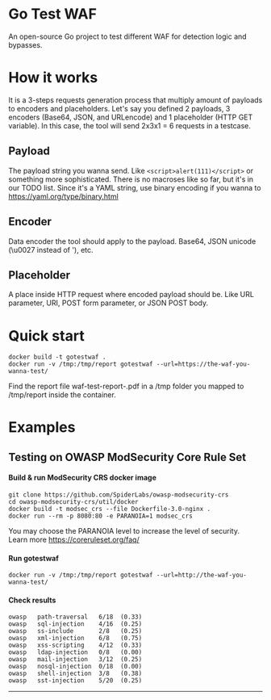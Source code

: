 # Go Test WAF

An open-source Go project to test different WAF for detection logic and bypasses.

# How it works

It is a 3-steps requests generation process that multiply amount of payloads to encoders and placeholders. Let's say you defined 2 payloads, 3 encoders (Base64, JSON, and URLencode) and 1 placeholder (HTTP GET variable). In this case, the tool will send 2x3x1 = 6 requests in a testcase.

## Payload

The payload string you wanna send. Like ```<script>alert(111)</script>``` or something more sophisticated. There is no macroses like so far, but it's in our TODO list. Since it's a YAML string, use binary encoding if you wanna to https://yaml.org/type/binary.html

## Encoder

Data encoder the tool should apply to the payload. Base64, JSON unicode (\u0027 instead of '), etc.

## Placeholder

A place inside HTTP request where encoded payload should be. Like URL parameter, URI, POST form parameter, or JSON POST body.

# Quick start
```
docker build -t gotestwaf .
docker run -v /tmp:/tmp/report gotestwaf --url=https://the-waf-you-wanna-test/
```

Find the report file waf-test-report-<date>.pdf in a /tmp folder you mapped to /tmp/report inside the container.


# Examples

## Testing on OWASP ModSecurity Core Rule Set

#### Build & run ModSecurity CRS docker image
```
git clone https://github.com/SpiderLabs/owasp-modsecurity-crs
cd owasp-modsecurity-crs/util/docker
docker build -t modsec_crs --file Dockerfile-3.0-nginx .
docker run --rm -p 8080:80 -e PARANOIA=1 modsec_crs
```

You may choose the PARANOIA level to increase the level of security.  
Learn more https://coreruleset.org/faq/

#### Run gotestwaf 
`docker run -v /tmp:/tmp/report gotestwaf --url=http://the-waf-you-wanna-test/`

#### Check results
```
owasp   path-traversal   6/18  (0.33)
owasp   sql-injection    4/16  (0.25)
owasp   ss-include       2/8   (0.25)
owasp   xml-injection    6/8   (0.75)
owasp   xss-scripting    4/12  (0.33)
owasp   ldap-injection   0/8   (0.00)
owasp   mail-injection   3/12  (0.25)
owasp   nosql-injection  0/18  (0.00)
owasp   shell-injection  3/8   (0.38)
owasp   sst-injection    5/20  (0.25)
```
---
